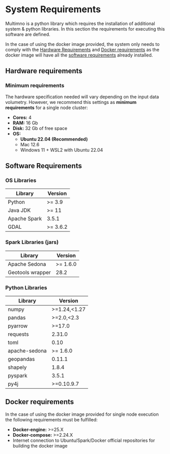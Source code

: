 # System Requirements

Multimno is a python library which requires the installation of additional system & python libraries. In this section the requirements for executing this software are defined. 

In the case of using the docker image provided,
the system only needs to comply with the [Hardware Requirements](./system_requirements.md#hardware-requirements) and [Docker requirements](./system_requirements.md#docker-requirements) as the docker image will have all the [software requirements](./system_requirements.md#software-requirements) already installed.

## Hardware requirements

### Minimum requirements

The hardware specification needed will vary depending on the input data volumetry. However, we recommend this settings as **minimum requirements** for a single node cluster:

- **Cores:** 4
- **RAM:** 16 Gb
- **Disk:** 32 Gb of free space
- **OS:** 
    - **Ubuntu 22.04 (Recommended)**
    - Mac 12.6
    - Windows 11 + WSL2 with Ubuntu 22.04 
  
## Software Requirements

### OS Libraries

| Library      | Version  |
| ------------ | -------- |
| Python       | >= 3.9   |
| Java JDK     | >= 11    |
| Apache Spark | 3.5.1    |
| GDAL         | >= 3.6.2 |

### Spark Libraries (jars)

| Library          | Version  |
| ---------------- | -------- |
| Apache Sedona    | >= 1.6.0 |
| Geotools wrapper | 28.2     |

### Python Libraries

| Library       | Version      |
| ------------- | ------------ |
| numpy         | >=1.24,<1.27 |
| pandas        | >=2.0,<2.3   |
| pyarrow       | >=17.0       |
| requests      | 2.31.0       |
| toml          | 0.10         |
| apache-sedona | >= 1.6.0     |
| geopandas     | 0.11.1       |
| shapely       | 1.8.4        |
| pyspark       | 3.5.1        |
| py4j          | >=0.10.9.7   |

## Docker requirements
In the case of using the docker image provided for single node execution the following requirements must be fulfilled:  
  - **Docker-engine:** >=25.X  
  - **Docker-compose:** >=2.24.X  
  - Internet connection to Ubuntu/Spark/Docker official repositories for building the docker image  